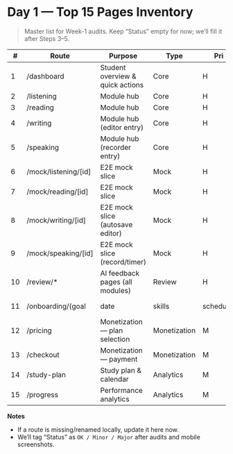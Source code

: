 # Day 1 — Top 15 Pages Inventory

> Master list for Week-1 audits. Keep “Status” empty for now; we’ll fill it after Steps 3–5.

| #  | Route                                      | Purpose                             | Type           | Pri | Status |
|----|--------------------------------------------|-------------------------------------|----------------|-----|--------|
| 1  | /dashboard                                 | Student overview & quick actions    | Core           | H   |        |
| 2  | /listening                                 | Module hub                          | Core           | H   |        |
| 3  | /reading                                   | Module hub                          | Core           | H   |        |
| 4  | /writing                                   | Module hub (editor entry)           | Core           | H   |        |
| 5  | /speaking                                  | Module hub (recorder entry)         | Core           | H   |        |
| 6  | /mock/listening/[id]                       | E2E mock slice                      | Mock           | H   |        |
| 7  | /mock/reading/[id]                         | E2E mock slice                      | Mock           | H   |        |
| 8  | /mock/writing/[id]                         | E2E mock slice (autosave editor)    | Mock           | H   |        |
| 9  | /mock/speaking/[id]                        | E2E mock slice (record/timer)       | Mock           | H   |        |
| 10 | /review/*                                  | AI feedback pages (all modules)     | Review         | H   |        |
| 11 | /onboarding/(goal|date|skills|schedule)    | 4-step onboarding                   | Onboarding     | H   |        |
| 12 | /pricing                                   | Monetization — plan selection       | Monetization   | M   |        |
| 13 | /checkout                                  | Monetization — payment              | Monetization   | M   |        |
| 14 | /study-plan                                | Study plan & calendar               | Analytics      | M   |        |
| 15 | /progress                                  | Performance analytics               | Analytics      | M   |        |

**Notes**
- If a route is missing/renamed locally, update it here now.
- We’ll tag “Status” as `OK / Minor / Major` after audits and mobile screenshots.
